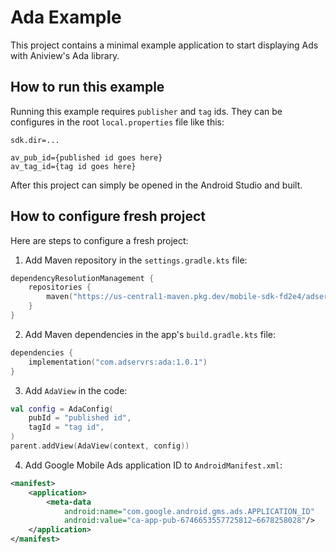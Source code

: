 # Ada Example

This project contains a minimal example application to start displaying Ads with Aniview's Ada library.


## How to run this example
Running this example requires `publisher` and `tag` ids.
They can be configures in the root `local.properties` file like this:

```properties
sdk.dir=...

av_pub_id={published id goes here}
av_tag_id={tag id goes here}
```

After this project can simply be opened in the Android Studio and built.


## How to configure fresh project
Here are steps to configure a fresh project:

1. Add Maven repository in the `settings.gradle.kts` file:
```kts
dependencyResolutionManagement {
    repositories {
        maven("https://us-central1-maven.pkg.dev/mobile-sdk-fd2e4/adservr-maven")
    }
}
```

2. Add Maven dependencies in the app's `build.gradle.kts` file:
```kts
dependencies {
    implementation("com.adservrs:ada:1.0.1")
}
```

3. Add `AdaView` in the code:
```kotlin
val config = AdaConfig(
    pubId = "published id",
    tagId = "tag id",
)
parent.addView(AdaView(context, config))
```

4. Add Google Mobile Ads application ID to `AndroidManifest.xml`:
```xml
<manifest>
    <application>
        <meta-data
            android:name="com.google.android.gms.ads.APPLICATION_ID"
            android:value="ca-app-pub-6746653557725812~6678258028"/>
    </application>
</manifest>
```
